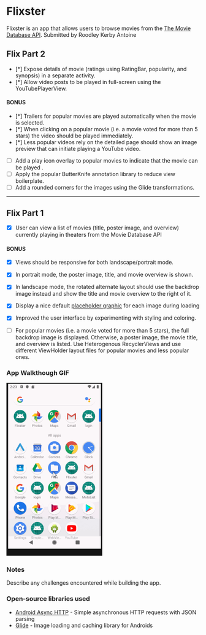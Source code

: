 # Flixster
Flixster is an app that allows users to browse movies from the [The Movie Database API](http://docs.themoviedb.apiary.io/#).
Submitted by Roodley Kerby Antoine

## Flix Part 2

- [*] Expose details of movie (ratings using RatingBar, popularity, and synopsis) in a separate activity.
- [*] Allow video posts to be played in full-screen using the YouTubePlayerView.

#### BONUS

- [*] Trailers for popular movies are played automatically when the movie is selected.
- [*] When clicking on a popular movie (i.e. a movie voted for more than 5 stars) the video should be played immediately.
- [*] Less popular videos rely on the detailed page should show an image preview that can initiate playing a YouTube video.
- [ ] Add a play icon overlay to popular movies to indicate that the movie can be played .
- [ ] Apply the popular ButterKnife annotation library to reduce view boilerplate. 
- [ ] Add a rounded corners for the images using the Glide transformations. 

---

## Flix Part 1

- [x] User can view a list of movies (title, poster image, and overview) currently playing in theaters from the Movie Database API

#### BONUS
- [x] Views should be responsive for both landscape/portrait mode.
- [x] In portrait mode, the poster image, title, and movie overview is shown.
- [x] In landscape mode, the rotated alternate layout should use the backdrop image instead and show the title and movie overview to the right of it.

- [x] Display a nice default [placeholder graphic](https://guides.codepath.org/android/Displaying-Images-with-the-Glide-Library#advanced-usage) for each image during loading
- [x] Improved the user interface by experimenting with styling and coloring.
- [ ] For popular movies (i.e. a movie voted for more than 5 stars), the full backdrop image is displayed. Otherwise, a poster image, the movie title, and overview is listed. Use Heterogenous RecyclerViews and use different ViewHolder layout files for popular movies and less popular ones.

### App Walkthough GIF

<img src="https://github.com/KerbyChim/Flixster/blob/master/walkthrough2.gif" width=250><br>

### Notes
Describe any challenges encountered while building the app.

### Open-source libraries used

- [Android Async HTTP](https://github.com/loopj/android-async-http) - Simple asynchronous HTTP requests with JSON parsing
- [Glide](https://github.com/bumptech/glide) - Image loading and caching library for Androids
